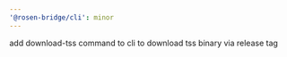 ```yaml
---
'@rosen-bridge/cli': minor
---
```


add download-tss command to cli to download tss binary via release tag
